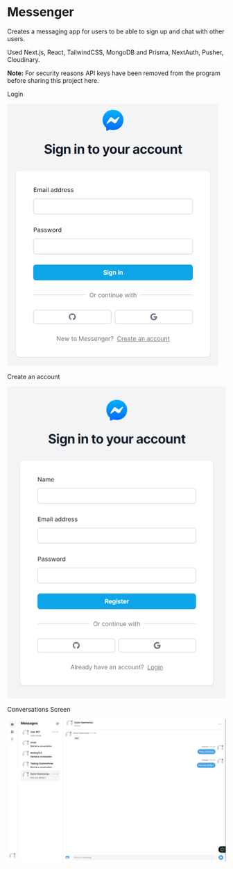 # Messenger

Creates a messaging app for users to be able to sign up and chat with other users.

Used Next.js, React, TailwindCSS, MongoDB and Prisma, NextAuth, Pusher, Cloudinary.

**Note:** For security reasons API keys have been removed from the program before sharing this project here.

Login

![Login](https://github.com/Omair-Shafi/Messenger/blob/main/public/images/login.PNG)

Create an account

![Sign up](https://github.com/Omair-Shafi/Messenger/blob/main/public/images/sign%20up.PNG)

Conversations Screen

![Conversations](https://github.com/Omair-Shafi/Messenger/blob/main/public/images/conversations.png)
